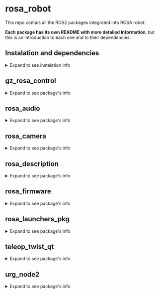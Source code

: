 # rosa_robot
This repo contais all the ROS2 packages integrated into ROSA robot.

**Each package has its own README with more detailed information**, but this is an introduction to each one and to their dependencies.

## Instalation and dependencies
<details>
<summary>Expand to see instalation info</summary>

The firsts steps to work with ROSA are install ROS2 Humble [(click this link to go to the tutorial)](https://docs.ros.org/en/humble/Installation.html), and clone this repository.

    cd
    mkdir rosa_ws
    cd rosa_ws
    mkdir src
    cd src
    git clone https://github.com/PabloNH00/rosa_robot.git

Once done, each package has their own dependecies more specified in each README inside them.

As a quick install here are the main dependecies of each one, but it is highly recommended to take a look at the packages READMEs to more info

### gz_rosa_control

    cd rosa_ws
    sudo rosdep init
    rosdep update
    rosdep install --from-paths src/rosa_robot/gz_rosa_control -y --ignore-src

### rosa_audio

For TTS (from [audio_common repository](https://github.com/mgonzs13/audio_common)):

    cd rosa_ws
    sudo apt install portaudio19-dev
    pip3 install -r audio_common/requirements.txt
    rosdep update
    rosdep install --from-paths src/rosa_robot/rosa_audio/TTS --ignore-src -r -y

For STT (from [whisper's page](https://nlpcloud.com/es/how-to-install-and-deploy-whisper-the-best-open-source-alternative-to-google-speech-to-text.html)):

    pip install git+https://github.com/openai/whisper.git
    sudo apt update && sudo apt install ffmpeg

### rosa_camera

To install this package's dependencies it is necessary to follow the [install on ubuntu guide](https://github.com/IntelRealSense/realsense-ros/blob/ros2-master/README.md#installation-on-ubuntu), from the realsense repository.

You need to install librealsense2 to work with the the RGBD camera node. It is a SDK made by realsense, which contains all the libraries to run realsense cameras. It is also guided in the previous link

### rosa_description

    cd rosa_ws
    sudo apt install ros-humble-navigation2 ros-humble-nav2-bringup
    sudo apt install ros-humble-slam-toolbox
    rosdep update
    rosdep install -i --from-path src/rosa_robot/rosa_description

### rosa_firmware

    cd rosa_ws
    sudo apt install ros-humble-asio-cmake-module
    rosdep update
    rosdep install --from-paths src/rosa_robot/rosa_firmware -y --ignore-src

### urg_node2

    cd rosa_ws
    rosdep update
    rosdep install -i --from-paths src/rosa_robot/urg_node2

</details>

## gz_rosa_control
<details>
<summary>Expand to see package's info</summary>

[This package](gz_rosa_control/README.md) is only necessary to run ROSA with Gazebo since it contains the omnidirectional plugin for movement in the simulation.
This plugin is already included in the xacro model. 

</details>

## rosa_audio
<details>
<summary>Expand to see package's info</summary>

[This package](rosa_audio/README.md) is made as a demo for the STT and TTS. It uses the [audio_common repository,](https://github.com/mgonzs13/audio_common) which uses eSpeak library to the TTS, and the OpenAI library called Whisper for the STT. 

</details>

## rosa_camera
<details>
<summary>Expand to see package's info</summary>

This is a package fully cloned from a [realsense repository](https://github.com/IntelRealSense/realsense-ros/tree/ros2-master) and used to launch RGBD camera nodes.
To use this it is necessary to strictly follow the installation guide, both the ROS2 package and the realsense library.

</details>

## rosa_description
<details>
<summary>Expand to see package's info</summary>

[This package](rosa_description/README.md) include the xacro model for URDF besides other configuration and launcher files. This is also the main package for navigation and slam, due to its nature linked to the URDF model and its transform tree.

It is composed by differents folders (explained [here](rosa_description/README.md)) with differents requiremets for ROSA to run its functionalities.

</details>

## rosa_firmware
<details>
<summary>Expand to see package's info</summary>

[This package](rosa_firmware/rosa_driver/README.md) contains the firmware for the ESP32 to manage the motors and the rosa_driver node, which connect the firmware data to ROS2 to send it mainly the odometry. It also has a [qt_interface](rosa_firmware/qt_interface/README.md) to visualize the encoder and the ESP32 data.

</details>

## rosa_launchers_pkg
<details>
<summary>Expand to see package's info</summary>

[This package](rosa_launchers_pkg/README.md) is a shortcut to work with ROSA, because it contains six launchers (three for simulation and three for real ROSA) to execute all the main functionalities at once.

**All the processes that these launchers can run can also be runned with the individual launchers from the rest of the packages if the correct combination is done**

**NONE OF THESE LAUNCHERS ARE USED IN THE ROSA MONITOR**

**TO USE THIS LAUNCHERS DEPENDENCIES OF THE OTHER PACKAGES MUST BE INSTALLED**

</details>

## teleop_twist_qt
<details>
<summary>Expand to see package's info</summary>

[This package](teleop_twist_qt/README.md) is a qtcreator application to virtualize a pair of joysticks that publish on the /cmd_vel topic. They have differential and omnidirectional mode of control.

![Image of the gui](teleop_twist_qt/images/teleop_twist_capture.jpg)

</details>

## urg_node2
<details>
<summary>Expand to see package's info</summary>

This is a package obtained from the [Hokuyo GitHub](https://github.com/Hokuyo-aut/urg_node2) to run the UTM-30LX LiDAR. It is modifed like the Hokuyo repository says for a serial connection:

In [urg_node2.launch.py](urg_node2/launch/urg_node2.launch.py)

   config_file_path = os.path.join(
        get_package_share_directory('urg_node2'),
        'config',
        'params_serial.yaml'
    )

In [params_serial.yaml](urg_node2/config/params_serial.yaml)

urg_node2:
  ros__parameters:
    serial_port: '/dev/ttyACM0'
    serial_baud: 115200
    frame_id : 'lidar_sensor_link'

Beside that modifcations, "skip" param in params_serial.yaml is changed to 1. It is because the UTM-30LX capture data at 40Hz and the transform tree has an aproximated value of 20Hz. This param with a value of 1, allows LiDAR to skip a measure and divide by two the frequency. 

</details>
